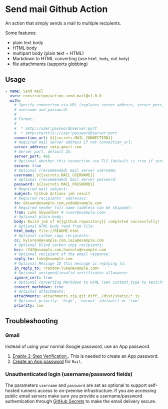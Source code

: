 # Send mail Github Action

An action that simply sends a mail to multiple recipients.

Some features:
- plain text body
- HTML body
- multipart body (plain text + HTML)
- Markdown to HTML converting (use `html_body`, not `body`)
- file attachments (supports globbing)


## Usage

```yaml
- name: Send mail
  uses: constructpm/action-send-mail@v1.0.0
  with:
    # Specify connection via URL (replaces server_address, server_port, secure,
    # username and password)
    #
    # Format:
    #
    #  * smtp://user:password@server:port
    #  * smtp+starttls://user:password@server:port
    connection_url: ${{secrets.MAIL_CONNECTION}}
    # Required mail server address if not connection_url:
    server_address: smtp.gmail.com
    # Server port, default 25:
    server_port: 465
    # Optional whether this connection use TLS (default is true if server_port is 465)
    secure: true
    # Optional (recommended) mail server username:
    username: ${{secrets.MAIL_USERNAME}}
    # Optional (recommended) mail server password:
    password: ${{secrets.MAIL_PASSWORD}}
    # Required mail subject:
    subject: Github Actions job result
    # Required recipients' addresses:
    to: obiwan@example.com,yoda@example.com
    # Required sender full name (address can be skipped):
    from: Luke Skywalker # <user@example.com>
    # Optional plain body:
    body: Build job of ${{github.repository}} completed successfully!
    # Optional HTML body read from file:
    html_body: file://README.html
    # Optional carbon copy recipients:
    cc: kyloren@example.com,leia@example.com
    # Optional blind carbon copy recipients:
    bcc: r2d2@example.com,hansolo@example.com
    # Optional recipient of the email response:
    reply_to: luke@example.com
    # Optional Message ID this message is replying to:
    in_reply_to: <random-luke@example.com>
    # Optional unsigned/invalid certificates allowance:
    ignore_cert: true
    # Optional converting Markdown to HTML (set content_type to text/html too):
    convert_markdown: true
    # Optional attachments:
    attachments: attachments.zip,git.diff,./dist/static/*.js
    # Optional priority: 'high', 'normal' (default) or 'low'
    priority: low
```

## Troubleshooting

### Gmail

Instead of using your normal Google password, use an App password.

1. [Enable 2-Step Verification.](https://support.google.com/accounts/answer/185839?hl=en&co=GENIE.Platform%3DAndroid).
This is needed to create an App password.
2. [Create an App password](https://support.google.com/accounts/answer/185833?hl=en) for `Mail`.

### Unauthenticated login (username/password fields)

The parameters `username` and `password` are set as optional to support self-hosted runners access to on-premise infrastructure. If
you are accessing public email servers make sure you provide a username/password authentication through [GitHub Secrets](https://docs.github.com/en/actions/reference/encrypted-secrets) to make the email delivery secure.
